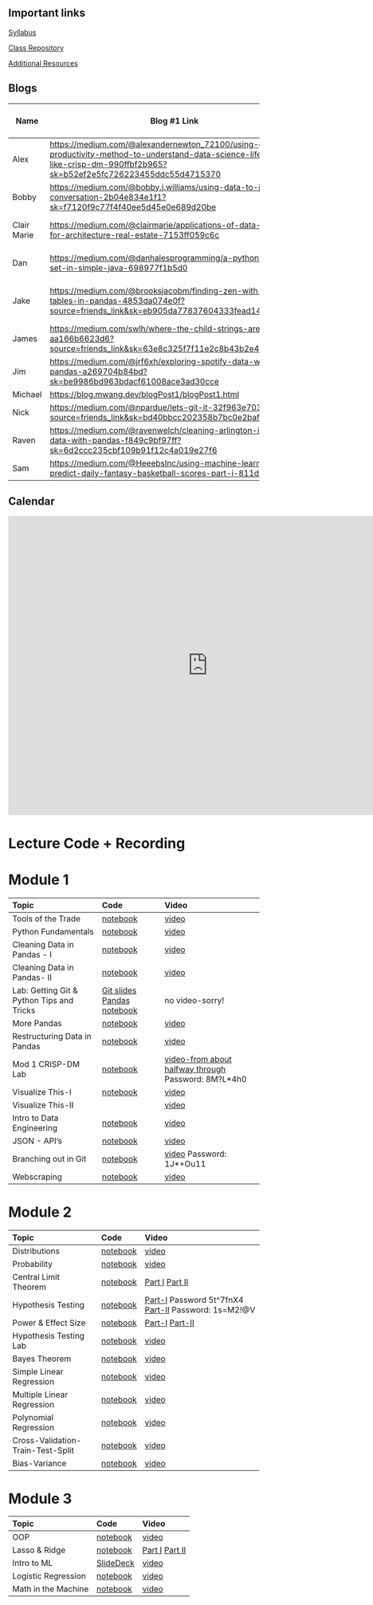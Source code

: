## Important links 

[Syllabus](https://hi.flatironschool.com/rs/072-UWY-209/images/FIS_DS_OnCampus_Syllabus_6_5_2019.pdf)

[Class Repository](https://github.com/learn-co-students/dc-ds-060120/blob/master/README.md)

[Additional Resources](https://drive.google.com/open?id=1qYxioNRi3tJmA-PrsdJZm16RDEnyk_fsLLETlCRsScU)


## Blogs
|  Name | Blog #1 Link | Blog #2 Link | Blog #3 Link | Blog #4 Link |
| --- | --- | --- | --- | --- |
|Alex|https://medium.com/@alexandernewton_72100/using-gtd-productivity-method-to-understand-data-science-lifecycles-like-crisp-dm-990ffbf2b965?sk=b52ef2e5fc726223455ddc55d4715370| | |
|Bobby| https://medium.com/@bobby.j.williams/using-data-to-join-the-conversation-2b04e834e1f1?sk=f7120f9c77f4f40ee5d45e0e689d20be| https://medium.com/@bobby.j.williams/python-and-process-control-pt-1-ff2978b8901a?sk=7457cc32a0d848b5420c7090ca848449 | |
|Clair Marie|https://medium.com/@clairmarie/applications-of-data-science-for-architecture-real-estate-7153ff059c6c| https://medium.com/@clairmarie/exploratory-data-analysis-of-green-building-market-share-using-pandas-matplotlib-5404ead3f5d8 | |
|Dan|https://medium.com/@danhalesprogramming/a-python-style-set-in-simple-java-698977f1b5d0 |https://medium.com/@danhalesprogramming/making-sense-of-sampling-distributions-39598b575fbe?source=friends_link&sk=b39ee7a48148a9031d97fc1596881d62 | |
|Jake|https://medium.com/@brooksjacobm/finding-zen-with-pivot-tables-in-pandas-4853da074e0f?source=friends_link&sk=eb905da77837604333fead141093ac8f |https://levelup.gitconnected.com/solve-and-understand-the-project-euler-problems-in-python-introduction-and-problems-1-3-32625d1633f7?source=friends_link&sk=2ee04af8ce5ecdf7be89ac3a47ecae38 |
|James| https://medium.com/swlh/where-the-child-strings-are-aa166b6623d6?source=friends_link&sk=63e8c325f7f11e2c8b43b2e44a887ab9 | https://medium.com/@shawjr3/carin-about-karen-being-frank-about-frank-c7d36e19dee5 | |
|Jim|https://medium.com/@jrf6xh/exploring-spotify-data-with-pandas-a269704b84bd?sk=be9986bd963bdacf61008ace3ad30cce| https://medium.com/@jrf6xh/making-maps-in-python-8dcb6d4d4451 | |
|Michael|https://blog.mwang.dev/blogPost1/blogPost1.html|https://blog.mwang.dev/blogPost2/blogPost2.html| |
|Nick|https://medium.com/@npardue/lets-git-it-32f963e70308?source=friends_link&sk=bd40bbcc202358b7bc0e2bafbdca7bb3|https://parduedatascience.wordpress.com/2020/07/10/bootstrapping-for-data-science/ | |
|Raven|https://medium.com/@ravenwelch/cleaning-arlington-income-data-with-pandas-f849c9bf97ff?sk=6d2ccc235cbf109b91f12c4a019e27f6| | |
|Sam|https://medium.com/@HeeebsInc/using-machine-learning-to-predict-daily-fantasy-basketball-scores-part-i-811de3c54a98| https://medium.com/@HeeebsInc/using-ai-to-hack-your-fantasy-lineup-2fe022886769#flatironschool | |

## Calendar

<iframe src="https://calendar.google.com/calendar/embed?src=flatironschool.com_kl4r6f0fbisflpmdnchoohdfvo%40group.calendar.google.com&ctz=America%2FNew_York" style="border: 0" width="800" height="600" frameborder="0" scrolling="no"></iframe>

# Lecture Code + Recording
# Module 1

| Topic                                  | Code                | Video                |
|:---|:---|:---|
|Tools of the Trade|[notebook](https://github.com/learn-co-students/dc-ds-060120/blob/master/mod-1/day-1-welcome/Getting-Started-with-Data-Science_After_Class.ipynb)|[video](https://wework.zoom.us/rec/share/-eZlPe2tqURLSKPC8B_TQ_YfOK7fX6a81SlM86ELyU0ZrtbYKNNS7BlH_dI6wpcK)|
|Python Fundamentals|[notebook](python-fundamentals-060120.ipynb)|[video](https://wework.zoom.com/rec/share/9-tPEY353zpOf6vg4h3OaoshON-0X6a80HBP_fAIzR5-gx7tUoyqmmfg1Vu88o4L)|
|Cleaning Data in Pandas - I| [notebook](https://github.com/learn-co-students/dc-ds-060120/blob/master/mod-1/day-3/Python%20Basics%20%2B%20Pandas%20I%20-%20060120.ipynb)|[video](https://wework.zoom.com/rec/share/9PVYEZDL1HJLE6fNt2bmA6Q-A6bFX6a82nUYq6AEy0yzIweWgSSScaJg4bXbMW-s)
|Cleaning Data in Pandas- II|[notebook](https://github.com/learn-co-students/dc-ds-060120/blob/master/mod-1/day-3/second_session/Libraries%20and%20Pandas-060120.ipynb)   |[video]( https://wework.zoom.com/rec/share/2MF8d-jvtT9OWq__wVHcQ_8NLKDOX6a82ycZ_foIxRpG-bIwihm1XROCbntF2Hq4)  |
|Lab: Getting Git & Python Tips and Tricks|[Git slides](https://docs.google.com/presentation/d/1NcM_tv2sKQT4J5GPI_nYAPCQCRpJrMLyOvniR6UdOy4/edit?usp=sharing) [Pandas notebook](https://github.com/learn-co-students/dc-ds-060120/blob/master/mod-1/day-3/Pandas_tips%26Tricks_Lab/Pandas%20Tips%20%26%20Review-mmitchell.ipynb)|no video-sorry!|
|More Pandas|[notebook](https://github.com/learn-co-students/dc-ds-060120/blob/master/mod-1/day-4/manipulating_data_with_pandas_full.ipynb)|[video](https://wework.zoom.com/rec/share/1eFfEJGo8GdJWbP25FnEB4MRBpS6T6a80HJN-6AEmB5s6wQWg60mrdLylhu_5_ft)
|Restructuring Data in Pandas|[notebook](https://github.com/learn-co-students/dc-ds-060120/blob/master/mod-1/week-2/day-1/Restructuring%20Data%20in%20Pandas%20-%20Murat.ipynb)|[video](https://wework.zoom.com/rec/share/xsVWHbrTxz9IBdLR1WTRXoxwRID9aaa803Me-_QEzhnAHDyngCOpMISfapZ3Qo3s)|
|Mod 1 CRISP-DM Lab| [notebook](Mod_1_CRISP_DM-mmitchell.ipynb)|[video-from about halfway through](https://wework.zoom.com/rec/share/6ONOFeD2qjNLUpWV-WPGZrwKMLi_T6a82idM-PsIzxyjXr2wbLhs2FQ8-MNNmRnq) Password: 8M?L*4h0|
|Visualize This-I| [notebook](https://github.com/learn-co-students/dc-ds-060120/blob/master/mod-1/week-2/day-2/matplotlib_seaborn_murat.ipynb)|[video](https://wework.zoom.com/rec/share/6eF4FOzPqWlJQrOU2WLCC5UzDojcaaa82nMe_PoLxR6Znp5n7sUqtWtDK0ujRsK8)|
|Visualize This-II| |[video](https://wework.zoom.com/rec/share/-OxkFJ7VrD1LaaeX5n_-R5MqHJTET6a80SlNqfYNn0lfP-raoNg53TKlzI6eZPoa)|
|Intro to Data Engineering|[notebook](https://github.com/learn-co-students/dc-ds-060120/blob/master/mod-1/week-2/day-3-databases-sql/sql-to-pandas.ipynb)|[video](https://wework.zoom.us/rec/share/2eBJconT6FFLX4XC4UXgdJweNJrLT6a8g3JN86cEnk8N5QC4DxTmOYQQH9n6TY4A)|
|JSON - API’s|[notebook]()|[video](https://wework.zoom.com/rec/share/5elHNbXq1lxOftbv82fjS7UeGZmiT6a81XUa8vMLyhzikALm6RH_q6EeWgp1mXGT)|
|Branching out in Git|[notebook](https://github.com/learn-co-students/dc-ds-060120/blob/master/mod-1/week-2/day-5-git-branching-merging-lab/index.ipynb)|[video](https://wework.zoom.com/rec/share/3NV8DrThqlpLWYGW8WfTePB7Idv8T6a8h3QZqaYMz0-52rQNIm4sQxy1pCsRENcE) Password: 1J*+Ou11|
|Webscraping|[notebook](webscraping_060120.ipynb)|[video](https://wework.zoom.com/rec/share/wZYuBe7ZyWVJAY302EPNebF9QoXVaaa8hCcf_fdYxUf2KyNrkvt4mKSd8I8dgJ-2)|

# Module 2

| Topic                                  | Code                | Video                |
|:---|:---|:---|
|Distributions |[notebook](https://github.com/learn-co-students/dc-ds-060120/blob/master/mod-2/day-1-Probability-Distributions/Random-Variables/Distributions-060120.ipynb) |[video](https://wework.zoom.com/rec/share/151xDejO0ERLRKf972PjBqssBqDVaaa8hHJMr6UMyhuRP-6zXJYZQHkGeyVcw_Es)|
|Probability | [notebook](https://github.com/learn-co-students/dc-ds-060120/blob/master/mod-2/day-1-Probability-Distributions/Probability/Probability-Basics-060120.ipynb)|[video](https://wework.zoom.com/rec/share/2sBTLpTB-VFOfKvOuBuOA_58IKa9X6a80Xcf8_YOxUbjbumtghjwOGbS16xoXP9-)|
|Central Limit Theorem|[notebook]()|[Part I](https://wework.zoom.com/rec/share/upJwFa-q0EBIa53mw1_hZ4oaXZj6eaa81SdI8vMMz0mU-k3SaOlgciT6DxExkLMR) [Part II](https://wework.zoom.com/rec/share/w_VcBrTV7klLRNLc-X3YeascBtnAaaa82yRK8_YNyUaYoYpQ7f0sMoVESDHZhK1T)|
|Hypothesis Testing|[notebook]()|[Part-I](https://wework.zoom.com/rec/share/4pZZAL_23X5OX6vu4n2BUZwmNZy4aaa8h3JLqPFYmUfqEqq6rAdjpfdAiHK1qhlV) Password 5t^7fnX4 [Part-II](https://wework.zoom.com/rec/share/wuVHcrWt_WRIcLfQ1liEWr8MRqW0eaa8gScW__Beyhkv_Oy336_rv4sdkF1jaLVu) Password: 1s=M2!@V|
|Power & Effect Size|[notebook](https://github.com/learn-co-students/dc-ds-060120/blob/master/mod-2/day-4-Effect-Size-Power/Effect_Sizes_Power_060120_after.ipynb)    | [Part-I](https://wework.zoom.com/rec/share/4NFYJOH-919LWKPTq2zQVrN5EoWieaa80SUbq_oImU750ONQL4f5AgebNIN66ayx) [Part-II](https://wework.zoom.com/rec/share/7OVKf6nK8EBIHImV-B-cfKU4HajDaaa81SRMrKYJyEb8ItjkePDi-nlYfCE536bH)      |
|Hypothesis Testing Lab| [notebook](https://github.com/learn-co-students/dc-ds-060120/blob/master/mod-2/day-4-Lab_Hypothesis-Testing/hypothesis_coach_lab-student-mmitchell.ipynb)|[video](https://wework.zoom.com/rec/share/9cNSNO3TyD1LaZHd8lODY7QvL97Leaa81CBK_6UOxU5XYzglT24lvNHCxkz0XY3Z)|
|Bayes Theorem|[notebook](https://github.com/learn-co-students/dc-ds-060120/blob/master/mod-2/day-5-Bayes-Theorem/bayes-060120-After.ipynb)      | [video](https://wework.zoom.com/rec/share/vdx6Pqvt1WBLWpXT7GaAZJUBO9vgeaa81SUbrKYNnu1bS1VtjXa91aJY8kuORAQ)       |
|Simple Linear Regression| [notebook](https://github.com/learn-co-students/dc-ds-060120/blob/master/mod-2/week-2/day-1-Simple_Linear_Regression/simple_linear_regression-student_version-mmitchell.ipynb)|[video](https://wework.zoom.com/rec/share/opxvKZHI9EBLcoXGzBngc_4OMNvnaaa80ShL-qBZxH_04DRIXiBIJKj29CfPgww)|
|Multiple Linear Regression|[notebook](https://github.com/learn-co-students/dc-ds-060120/blob/master/mod-2/week-2/day-2-Multiple_Linear_Regression/MultipleLinear_Regression-student_version.ipynb)|[video](https://wework.zoom.com/rec/share/2eh3c5rVyE5IHoHX1E3-XfUYIpnJX6a8gSUf-PoKzhq7dz_l5Chog3LR_n8NhixK)|
|Polynomial Regression| [notebook](https://github.com/learn-co-students/dc-ds-060120/blob/master/mod-2/extra_lectures/Polynomial_Regression-060120.ipynb)|[video](https://wework.zoom.com/rec/share/xM11F67-qj1LYtLS2EraWbwZDJm7aaa8hHUf_vQMz0aCCluHZ0MyfRpYLps3HaMz)|
|Cross-Validation-Train-Test-Split| [notebook](https://github.com/learn-co-students/dc-ds-060120/blob/master/mod-2/train-test-split/Train-test-split.ipynb)|[video](https://wework.zoom.com/rec/share/vcV7A5_S32BJGIn2-E-OBekDHq-4eaa8gCYfqfJcnUkgvOZM19VmgyGsTByRi-bS)|
|Bias-Variance|[notebook](https://github.com/learn-co-students/dc-ds-060120/blob/master/mod-2/extra_lectures/Bias-Variance/Bias_Variance.ipynb)|[video](https://wework.zoom.com/rec/share/x5BfEpTU7kBLH6vjq0_eYbMnAIq1eaa8gXQf8voMzhuivhcA9aFZlKDGk67e0nXf)|

# Module 3

| Topic                                  | Code                | Video                |
|:---|:---|:---|
|OOP|[notebook](OOP-Blueprints-060120.ipynb)|[video](https://youtu.be/vR-rK5ROY38)|
|Lasso & Ridge|[notebook](https://github.com/learn-co-students/dc-ds-060120/tree/master/mod-3/week-1/day-2-Lasso-Ridge/regularization)|[Part I](https://youtu.be/J_QdxkCtzdw) [Part II](https://youtu.be/qBAmpiPUuyM)|
|Intro to ML |[SlideDeck](https://docs.google.com/presentation/d/1T13FnqceiuO-4cENaVZz_X5neVRGoj_Of8bQpy2d5Tg/edit?usp=sharing)|[video](https://wework.zoom.com/rec/share/uZ1cLpHU6kZLZM_uuG3ec4gPJ93Jeaa81XVP_6cInR7i1RlO8hHWuB6i03IOBlMq)|
|Logistic Regression|[notebook](https://github.com/learn-co-students/dc-ds-060120/tree/master/mod-3/week-1/day-3-Logistic_Regression)|[video](https://wework.zoom.com/rec/share/-MB6IonsyTJIYa_n6RjVR6oYJYbVeaa8hnAYr6AJxUjpRoKm9njK0IdOe4i0QjHI)|
|Math in the Machine|[notebook](https://github.com/learn-co-students/dc-ds-060120/blob/master/mod-3/week-1/day-4-Math_in_the_machine/Math_in_the_machine-mmitchel.ipynb)|[video](https://youtu.be/KXyu_NZnWOA)|
